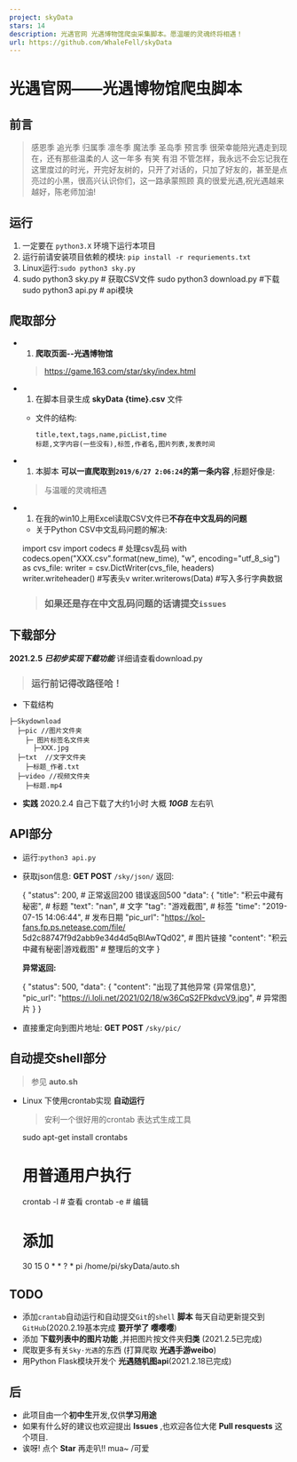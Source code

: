 ```yaml
---
project: skyData
stars: 14
description: 光遇官网 光遇博物馆爬虫采集脚本。愿温暖的灵魂终将相遇！
url: https://github.com/WhaleFell/skyData
---
```


光遇官网——光遇博物馆爬虫脚本
===============

前言
--

> 感恩季 追光季 归属季 凛冬季 魔法季 圣岛季 预言季 很荣幸能陪光遇走到现在，还有那些温柔的人 这一年多 有笑 有泪 不管怎样，我永远不会忘记我在这里度过的时光，开完好友树的，只开了对话的，只加了好友的，甚至是点亮过的小黑，很高兴认识你们，这一路承蒙照顾 真的很爱光遇,祝光遇越来越好，陈老师加油!

运行
--

1.  一定要在 `python3.X` 环境下运行本项目
2.  运行前请安装项目依赖的模块: `pip install -r requriements.txt`
3.  Linux运行:`sudo python3 sky.py`
4.  sudo python3 sky.py # 获取CSV文件
    sudo python3 download.py #下载
    sudo python3 api.py # api模块
    

爬取部分
----

-   1.  **爬取页面--光遇博物馆**
    
    > https://game.163.com/star/sky/index.html
    
-   1.  在脚本目录生成 **skyData {time}.csv** 文件
    
    -   文件的结构:
        
        ```
        title,text,tags,name,picList,time
        标题,文字内容(一些没有),标签,作者名,图片列表,发表时间
        ```
        
-   1.  本脚本 **可以一直爬取到`2019/6/27 2:06:24`的第一条内容** ,标题好像是:
    
    > 与温暖的灵魂相遇
    
-   1.  在我的win10上用Excel读取CSV文件已**不存在中文乱码的问题**
    
    -   关于Python CSV中文乱码问题的解决:
    
    import csv
    import codecs  \# 处理csv乱码
    with codecs.open("XXX.csv".format(new\_time), "w", encoding\="utf\_8\_sig") as cvs\_file:
          writer \= csv.DictWriter(cvs\_file, headers)
          writer.writeheader()  #写表头v
          writer.writerows(Data)  #写入多行字典数据
    
    > ### 如果还是存在中文乱码问题的话请提交`issues`
    

下载部分
----

**2021.2.5** _**已初步实现下载功能**_ 详细请查看download.py

> ### 运行前记得改路径哈！

-   下载结构

```
├─Skydownload
  ├─pic //图片文件夹
    ├─ 图片标签名文件夹
      ├─XXX.jpg
  ├─txt  //文字文件夹
    ├─标题_作者.txt
  ├─video //视频文件夹
    ├─标题.mp4
```

-   **实践** 2020.2.4 自己下载了大约1小时 大概 _**10GB**_ 左右叭

API部分
-----

-   运行:`python3 api.py`
-   获取json信息: **GET POST** `/sky/json/` 返回:
    
    {
      "status": 200, \# 正常返回200 错误返回500
      "data": {
      	"title": "积云中藏有秘密", \# 标题
      	"text": "nan", \# 文字
      	"tag": "游戏截图", \# 标签
      	"time": "2019-07-15 14:06:44", \# 发布日期
      	"pic\_url": "https://kol-fans.fp.ps.netease.com/file/ 5d2c88747f9d2abb9e34d4d5qBIAwTQd02", \# 图片链接
      	"content": "积云中藏有秘密|游戏截图" \# 整理后的文字
      }
    
    **异常返回:**
    
    {
      "status": 500,
      "data": {
        "content": "出现了其他异常 {异常信息}",
        "pic\_url": "https://i.loli.net/2021/02/18/w36CqS2FPkdvcV9.jpg", \# 异常图片
      }
    }
    
-   直接重定向到图片地址: **GET POST** `/sky/pic/`

自动提交shell部分
-----------

> 参见 **auto.sh**

-   Linux 下使用crontab实现 **自动运行**
    
    > 安利一个很好用的crontab 表达式生成工具
    
    sudo apt-get install crontabs
    # 用普通用户执行
    crontab -l # 查看
    crontab -e # 编辑
    # 添加
    30 15 0 \* \* ? \* pi /home/pi/skyData/auto.sh
    

TODO
----

-   添加`crantab`自动运行和自动提交`Git`的`shell` **脚本** 每天自动更新提交到`GitHub`(2020.2.19基本完成 **要开学了 嘤嘤嘤**)
-   添加 **下载列表中的图片功能** ,并把图片按文件夹**归类** (2021.2.5已完成)
-   爬取更多有关`Sky·光遇`的东西 (打算爬取 **光遇手游weibo**)
-   用Python Flask模块开发个 **光遇随机图api**(2021.2.18已完成)

后
-

-   此项目由一个**初中生**开发,仅供**学习用途**
-   如果有什么好的建议也欢迎提出 **Issues** ,也欢迎各位大佬 **Pull resquests** 这个项目.
-   诶呀! 点个 **Star** 再走叭!! mua~ /可爱
